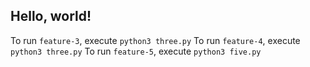 ## Hello, world!
To run `feature-3`, execute `python3 three.py`
To run `feature-4`, execute `python3 three.py`
To run `feature-5`, execute `python3 five.py`
